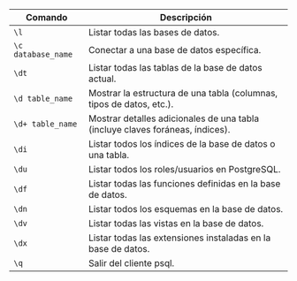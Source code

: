 | **Comando**                   | **Descripción**                                                                 |
|-------------------------------|---------------------------------------------------------------------------------|
| `\l`                          | Listar todas las bases de datos.                                                |
| `\c database_name`             | Conectar a una base de datos específica.                                        |
| `\dt`                         | Listar todas las tablas de la base de datos actual.                             |
| `\d table_name`                | Mostrar la estructura de una tabla (columnas, tipos de datos, etc.).            |
| `\d+ table_name`               | Mostrar detalles adicionales de una tabla (incluye claves foráneas, índices).   |
| `\di`                         | Listar todos los índices de la base de datos o una tabla.                       |
| `\du`                         | Listar todos los roles/usuarios en PostgreSQL.                                  |
| `\df`                         | Listar todas las funciones definidas en la base de datos.                       |
| `\dn`                         | Listar todos los esquemas en la base de datos.                                  |
| `\dv`                         | Listar todas las vistas en la base de datos.                                    |
| `\dx`                         | Listar todas las extensiones instaladas en la base de datos.                    |
| `\q`                          | Salir del cliente psql.                                                         |
